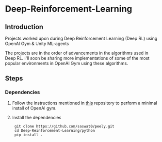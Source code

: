 # Deep-Reinforcement-Learning

## Introduction
Projects worked upon during Deep Reinforcement Learning (Deep RL) using OpenAI Gym &amp; Unity ML-agents

The projects are in the order of advancements in the algorithms used in Deep RL. I'll soon be sharing more implementations of some of the most popular environments in OpenAI Gym using these algorithms.

## Steps

### Dependencies
  
  1. Follow the instructions mentioned in [this](https://github.com/openai/gym) repository to perform a minimal install of OpenAI gym.
    
  2. Install the dependencies 
    
          git clone https://github.com/saswat0/peely.git
          cd Deep-Reinforcement-Learning/python
          pip install .